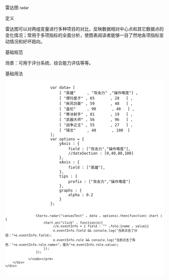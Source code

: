 <div class="mb40">
    <div class="fontsize-20 mb10">
    雷达图 <small>radar</small>
    </div class="fontsize-28">
    <p class="mb20"></p>
</div>

<div class="mb40">
    <div class="fontsize-20 mb10">
    定义 
    </div class="fontsize-28">
    <p class="mb20">
      雷达图可以对两组变量进行多种项目的对比，反映数据相对中心点和其它数据点的变化情况；常用于多项指标的全面分析，使图表阅读者能够一目了然地各项指标变动情况和好坏趋向。
    </p>
</div>

<div class="mb40">
    <div class="fontsize-20 mb10">
    基础规范
    </div class="fontsize-28">
    <p class="mb20">
    场景：可用于评分系统、综合能力评估等等。
    </p>
</div>

<div bx-name="alimama/chart/list/index"></div>

<div class="example">
    <div class="content">
        <div class="content-header">
            <div>基础用法</div>
        </div>
        <div class="content-body" style="padding:18p 40px;">
                <pre class="example-pre"  style="background:white"><code class="hljs html">
                    var data= [
                        [ "英雄"     , "攻击力" ,"操作难度"] ,
                        [ "德玛皇子" , 65       , 28   ] ,
                        [ "疾风剑豪" , 59       , 48   ] ,
                        [ "盖伦"     , 90       , 40   ] ,
                        [ "寒冰射手" , 81       , 19   ] ,
                        [ "武器大师" , 56       , 96   ] ,
                        [ "战争之王" , 55       , 27   ] ,
                        [ "瑞文"     , 40       , 100  ] 
                    ];
                    var options = {
                        yAxis : {
                            field : ["攻击力","操作难度"],
                            //dataSection : [0,40,80,100]
                        },
                        xAxis : {
                            field : ["英雄"],
                        },
                        tips : {
                            prefix : ["攻击力","操作难度"]
                        },
                        graphs : {
                            alpha : 0.2
                        }
                    };
                       
                    Chartx.radar("canvasTest" , data , options).then(function( chart ){
                        chart.on("click" , function(e){
                             //e.eventInfo = { field : "" ,fole:{name , value}}
                             e.eventInfo.field && console.log("当前点击了分组："+e.eventInfo.field);
                             e.eventInfo.role && console.log("当前点击了角色："+e.eventInfo.role.name+"，值为"+e.eventInfo.role.value);
                        });
                    });

                </code></pre>
        </div>
    </div>
</div>

